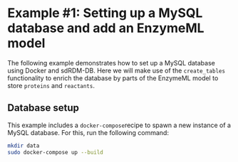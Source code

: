 # Example #1: Setting up a MySQL database and add an EnzymeML model

The following example demonstrates how to set up a MySQL database using Docker and sdRDM-DB. Here we will make use of the `create_tables` functionality to enrich the database by parts of the EnzymeML model to store `proteins` and `reactants`.

## Database setup

This example includes a `docker-compose`recipe to spawn a new instance of a MySQL database. For this, run the following command:

```bash
mkdir data
sudo docker-compose up --build
```
